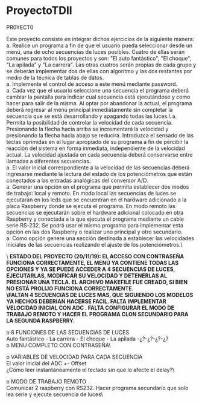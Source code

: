 # ProyectoTDII

PR0YECT0

Este proyecto consiste en integrar dichos ejercicios de la siguiente manera: \
a. Realice un programa a fin de que el usuario pueda seleccionar desde un menú, una de ocho secuencias de luces posibles. Cuatro de ellas serán comunes para todos los proyectos y son: "El auto fantástico", "El choque", "La apilada" y "La carrera". Las otras cuatros serán propias de cada grupo y se deberán implementar dos de ellas con algoritmo y las dos restantes por medio de la técnica de tablas de datos.\
a. Implemente el control de acceso a este menú mediante password.\
a. Cada vez que el usuario seleccione una secuencia el programa deberá cambiar la pantalla para indicar cual secuencia está ejecutándose y como hacer para salir de la misma. Al optar por abandonar la actual, el programa deberá regresar al menú principal inmediatamente sin completar la secuencia que se está desarrollando y apagando todas las luces.\\
a. Permita la posibilidad de controlar la velocidad de cada secuencia. Presionando la flecha hacia arriba se incrementará la velocidad y presionando la flecha hacia abajo se reducirá. Introduzca el sensado de las teclas oprimidas en el lugar apropiado de su programa a fin de percibir la reacción del sistema en forma inmediata, independiente de la velocidad actual. La velocidad ajustada en cada secuencia deberá conservarse entre llamadas a diferentes secuencias.\
a. El valor inicial correspondiente a la velocidad de las secuencias deberá ingresarse mediante la lectura del estado de los potenciómetros que están conectados a las entradas analógicas del conversor A/D.\
a. Generar una opción en el programa que permita establecer dos modos de trabajo: local y remoto. En modo local las secuencias de luces se ejecutarán en los leds que se encuentran en el hardware adicionado a la placa Raspberry donde se ejecuta el programa. En modo remoto las secuencias se ejecutarán sobre el hardware adicional colocado en otra Raspberry y conectada a la que ejecuta el programa mediante un cable serie RS-232. Se podrá usar el mismo programa para implementar esta opción en las dos Raspberry o realizar uno principal y otro secundario.\
a. Como opción genere una sección destinada a establecer las velocidades iniciales de las secuencias realizando el ajuste de los potenciómetros.\

\ **ESTADO DEL PROYECTO (20/11/19): EL ACCESO CON CONTRASEÑA FUNCIONA CORRECTAMENTE, EL MENÚ YA CONTIENE TODAS LAS OPCIONES Y YA SE PUEDE ACCEDER A 4 SECUENCIAS DE LUCES, EJECUTARLAS, MODIFICAR SU VELOCIDAD Y DETENERLAS AL PRESIONAR UNA TECLA. EL ARCHIVO MAKEFILE FUE CREADO, SI BIEN NO ESTÁ PROLIJO FUNCIONA CORRECTAMENTE.\
\FALTAN 4 SECUENCIAS DE LUCES MAS, QUE SIGUIENDO LOS MODELOS YA HECHOS DEBERIAN HACERSE FACIL.
FALTA IMPLEMENTAR VELOCIDAD INICIAL CON ADC
. FALTA CONFIGURAR EL MODO DE TRABAJO REMOTO Y HACER EL PROGRAMA CLON SECUNDARIO PARA LA SEGUNDA RASPBERRY.**


o	8 FUNCIONES DE LAS SECUENCIAS DE LUCES\
Auto fantástico - La carrera - El choque - La apilada -¿?-¿?-¿?-¿?\
o	MENU COMPLETO CON CONTRASEÑA\

o	VARIABLES DE VELOCIDAD PARA CADA SECUENCIA\
El valor inicial del ADC +- Offset\
¿Cómo leer instantáneamente el teclado sin que lo afecte el delay?\

o	MODO DE TRABAJO REMOTO\
Comunicar 2 raspberry con RS232. Hacer programa secundario que solo lea serie y ejecute secuencia de luces\
